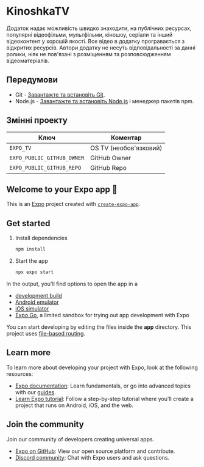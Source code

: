 # KinoshkaTV

Додаток надає можливість швидко знаходити, на публічних ресурсах, популярні відеофільми,
мультфільми, кіношоу, серіали та інший відеоконтент у хорошій якості. Все відео в додатку
програвається з відкритих ресурсів. Автори додатку не несуть відповідальності за данні
ролики, ніяк не пов'язані з розміщенням та розповсюдженням відеоматеріалів.

## Передумови

- Git - [Завантажте та встановіть Git](https://git-scm.com/downloads).
- Node.js - [Завантажте та встановіть Node.js](https://nodejs.org/en/download/) і менеджер пакетів npm.

## Змінні проекту

| Ключ                       | Коментар               |
| -------------------------- | ---------------------- |
| `EXPO_TV`                  | OS TV (необов'язковий) |
| `EXPO_PUBLIC_GITHUB_OWNER` | GitHub Owner           |
| `EXPO_PUBLIC_GITHUB_REPO`  | GitHub Repo            |

## Welcome to your Expo app 👋

This is an [Expo](https://expo.dev) project created with [`create-expo-app`](https://www.npmjs.com/package/create-expo-app).

## Get started

1. Install dependencies

   ```bash
   npm install
   ```

2. Start the app

   ```bash
   npx expo start
   ```

In the output, you'll find options to open the app in a

- [development build](https://docs.expo.dev/develop/development-builds/introduction/)
- [Android emulator](https://docs.expo.dev/workflow/android-studio-emulator/)
- [iOS simulator](https://docs.expo.dev/workflow/ios-simulator/)
- [Expo Go](https://expo.dev/go), a limited sandbox for trying out app development with Expo

You can start developing by editing the files inside the **app** directory. This project uses [file-based routing](https://docs.expo.dev/router/introduction).

## Learn more

To learn more about developing your project with Expo, look at the following resources:

- [Expo documentation](https://docs.expo.dev/): Learn fundamentals, or go into advanced topics with our [guides](https://docs.expo.dev/guides).
- [Learn Expo tutorial](https://docs.expo.dev/tutorial/introduction/): Follow a step-by-step tutorial where you'll create a project that runs on Android, iOS, and the web.

## Join the community

Join our community of developers creating universal apps.

- [Expo on GitHub](https://github.com/expo/expo): View our open source platform and contribute.
- [Discord community](https://chat.expo.dev): Chat with Expo users and ask questions.

